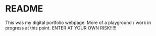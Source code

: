 # README

This was my digital portfolio webpage. More of a playground / work in progress at this point. ENTER AT YOUR OWN RISK!!!!!
